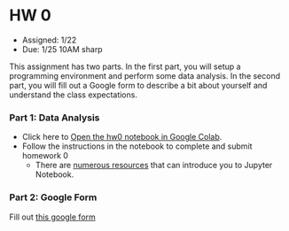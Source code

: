 # HW 0

* Assigned: 1/22
* Due: 1/25 10AM sharp

This assignment has two parts. In the first part, you will setup a programming environment and perform some data analysis. In the second part, you will fill out a Google form to describe a bit about yourself and understand the class expectations.

### Part 1: Data Analysis


* Click here to [Open the hw0 notebook in Google Colab](https://colab.research.google.com/github/w4111/hw0/blob/master/hw0.ipynb).
* Follow the instructions in the notebook to complete and submit homework 0
   * There are [numerous resources](https://www.google.com/search?q=jupyter%20tutorial) that can introduce you to Jupyter Notebook.


### Part 2: Google Form

Fill out [this google form](https://forms.gle/AzH8Bq2XtzmEnesF9)


